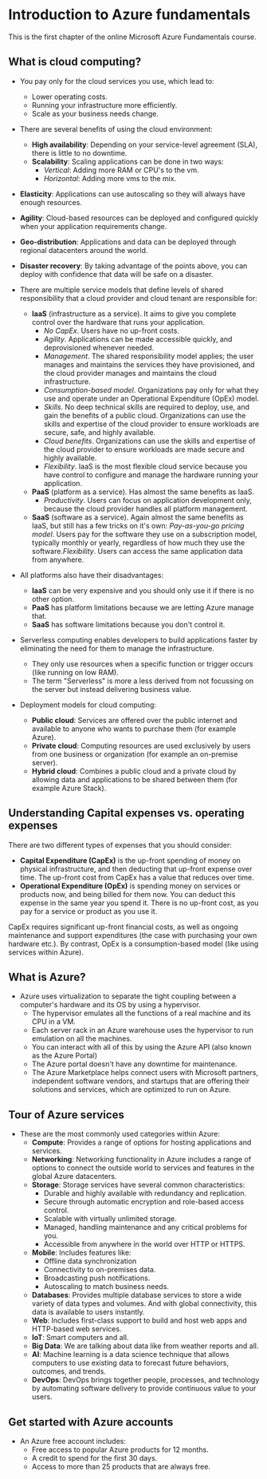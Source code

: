 # Introduction to Azure fundamentals

This is the first chapter of the online Microsoft Azure Fundamentals course.

## What is cloud computing?

- You pay only for the cloud services you use, which lead to:
  - Lower operating costs.
  - Running your infrastructure more efficiently.
  - Scale as your business needs change.

- There are several benefits of using the cloud environment:
  - **High availability**: Depending on your service-level agreement (SLA), there is little to no downtime.
  - **Scalability**: Scaling applications can be done in two ways:
    - *Vertical*: Adding more RAM or CPU's to the vm.
    - *Horizontal*: Adding more vms to the mix.
- **Elasticity**: Applications can use autoscaling so they will always have enough resources.
- **Agility**: Cloud-based resources can be deployed and configured quickly when your application requirements change.
- **Geo-distribution**: Applications and data can be deployed through regional datacenters around the world.
- **Disaster recovery**: By taking advantage of the points above, you can deploy with confidence that data will be safe on a disaster.

- There are multiple service models that define levels of shared responsibility that a cloud provider and cloud tenant are responsible for:
  - **IaaS** (infrastructure as a service). It aims to give you complete control over the hardware that runs your application.
    - *No CapEx*. Users have no up-front costs.
    - *Agility*. Applications can be made accessible quickly, and deprovisioned whenever needed.
    - *Management*. The shared responsibility model applies; the user manages and maintains the services they have provisioned, and the cloud provider manages and maintains the cloud infrastructure.
    - *Consumption-based model*. Organizations pay only for what they use and operate under an Operational Expenditure (OpEx) model.
    - *Skills*. No deep technical skills are required to deploy, use, and gain the benefits of a public cloud. Organizations can use the skills and expertise of the cloud provider to ensure workloads are secure, safe, and highly available.
    - *Cloud benefits*. Organizations can use the skills and expertise of the cloud provider to ensure workloads are made secure and highly available.
    - *Flexibility*. IaaS is the most flexible cloud service because you have control to configure and manage the hardware running your application.
  - **PaaS** (platform as a service). Has almost the same benefits as IaaS.
    - *Productivity*. Users can focus on application development only, because the cloud provider handles all platform management.
  - **SaaS** (software as a service). Again almost the same benefits as IaaS, but still has a few tricks on it's own:
    *Pay-as-you-go pricing model*. Users pay for the software they use on a subscription model, typically monthly or yearly, regardless of how much they use the software.*Flexibility*. Users can access the same application data from anywhere.

- All platforms also have their disadvantages:
  - **IaaS** can be very expensive and you should only use it if there is no other option.
  - **PaaS** has platform limitations because we are letting Azure manage that.
  - **SaaS** has software limitations because you don't control it.

- Serverless computing enables developers to build applications faster by eliminating the need for them to manage the infrastructure.
  - They only use resources when a specific function or trigger occurs (like running on low RAM).
  - The term  "Serverless" is more a less derived from not focussing on the server but instead delivering business value.

- Deployment models for cloud computing:
  - **Public cloud**: Services are offered over the public internet and available to anyone who wants to purchase them (for example Azure).
  - **Private cloud**: Computing resources are used exclusively by users from one business or organization (for example an on-premise server).
  - **Hybrid cloud**: Combines a public cloud and a private cloud by allowing data and applications to be shared between them (for example Azure Stack).

## Understanding Capital expenses vs. operating expenses

There are two different types of expenses that you should consider:

- **Capital Expenditure (CapEx)** is the up-front spending of money on physical infrastructure, and then deducting that up-front expense over time. The up-front cost from CapEx has a value that reduces over time.
- **Operational Expenditure (OpEx)** is spending money on services or products now, and being billed for them now. You can deduct this expense in the same year you spend it. There is no up-front cost, as you pay for a service or product as you use it.

CapEx requires significant up-front financial costs, as well as ongoing maintenance and support expenditures (the case with purchasing your own hardware etc.). By contrast, OpEx is a consumption-based model (like using services within Azure).

## What is Azure?

- Azure uses virtualization to separate the tight coupling between a computer's hardware and its OS by using a hypervisor.
  - The hypervisor emulates all the functions of a real machine and its CPU in a VM.
  - Each server rack in an Azure warehouse uses the hypervisor to run emulation on all the machines.
  - You can interact with all of this by using the Azure API (also known as the Azure Portal)
  - The Azure portal doesn't have any downtime for maintenance.
  - The Azure Marketplace helps connect users with Microsoft partners, independent software vendors, and startups that are offering their solutions and services, which are optimized to run on Azure.

## Tour of Azure services

- These are the most commonly used categories within Azure:
  - **Compute**: Provides a range of options for hosting applications and services.
  - **Networking**: Networking functionality in Azure includes a range of options to connect the outside world to services and features in the global Azure datacenters.
  - **Storage**: Storage services have several common characteristics:
    - Durable and highly available with redundancy and replication.
    - Secure through automatic encryption and role-based access control.
    - Scalable with virtually unlimited storage.
    - Managed, handling maintenance and any critical problems for you.
    - Accessible from anywhere in the world over HTTP or HTTPS.
  - **Mobile**: Includes features like:
    - Offline data synchronization
    - Connectivity to on-premises data.
    - Broadcasting push notifications.
    - Autoscaling to match business needs.
  - **Databases**: Provides multiple database services to store a wide variety of data types and volumes. And with global connectivity, this data is available to users instantly.
  - **Web**: Includes first-class support to build and host web apps and HTTP-based web services.
  - **IoT**: Smart computers and all.
  - **Big Data**: We are talking about data like from weather reports and all.
  - **AI**: Machine learning is a data science technique that allows computers to use existing data to forecast future behaviors, outcomes, and trends.
  - **DevOps**: DevOps brings together people, processes, and technology by automating software delivery to provide continuous value to your users.

## Get started with Azure accounts
  
- An Azure free account includes:
  - Free access to popular Azure products for 12 months.
  - A credit to spend for the first 30 days.
  - Access to more than 25 products that are always free.
